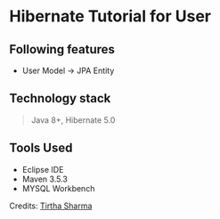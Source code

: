 <h1> Hibernate Tutorial for User </h1>

## Following features

- User Model -> JPA Entity

## Technology stack
> Java 8+, 
> Hibernate 5.0

## Tools Used

- Eclipse IDE
- Maven 3.5.3
- MYSQL Workbench

Credits: [Tirtha Sharma](https://github.com/genze121 "Tirtha Sharma")
